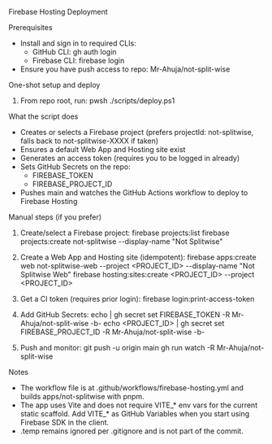 Firebase Hosting Deployment

Prerequisites
- Install and sign in to required CLIs:
  - GitHub CLI: gh auth login
  - Firebase CLI: firebase login
- Ensure you have push access to repo: Mr-Ahuja/not-split-wise

One-shot setup and deploy
1) From repo root, run:
   pwsh ./scripts/deploy.ps1

What the script does
- Creates or selects a Firebase project (prefers projectId: not-splitwise, falls back to not-splitwise-XXXX if taken)
- Ensures a default Web App and Hosting site exist
- Generates an access token (requires you to be logged in already)
- Sets GitHub Secrets on the repo:
  - FIREBASE_TOKEN
  - FIREBASE_PROJECT_ID
- Pushes main and watches the GitHub Actions workflow to deploy to Firebase Hosting

Manual steps (if you prefer)
1) Create/select a Firebase project:
   firebase projects:list
   firebase projects:create not-splitwise --display-name "Not Splitwise"

2) Create a Web App and Hosting site (idempotent):
   firebase apps:create web not-splitwise-web --project <PROJECT_ID> --display-name "Not Splitwise Web"
   firebase hosting:sites:create <PROJECT_ID> --project <PROJECT_ID>

3) Get a CI token (requires prior login):
   firebase login:print-access-token

4) Add GitHub Secrets:
   echo <TOKEN> | gh secret set FIREBASE_TOKEN -R Mr-Ahuja/not-split-wise -b-
   echo <PROJECT_ID> | gh secret set FIREBASE_PROJECT_ID -R Mr-Ahuja/not-split-wise -b-

5) Push and monitor:
   git push -u origin main
   gh run watch -R Mr-Ahuja/not-split-wise

Notes
- The workflow file is at .github/workflows/firebase-hosting.yml and builds apps/not-splitwise with pnpm.
- The app uses Vite and does not require VITE_* env vars for the current static scaffold. Add VITE_* as GitHub Variables when you start using Firebase SDK in the client.
- .temp remains ignored per .gitignore and is not part of the commit.

